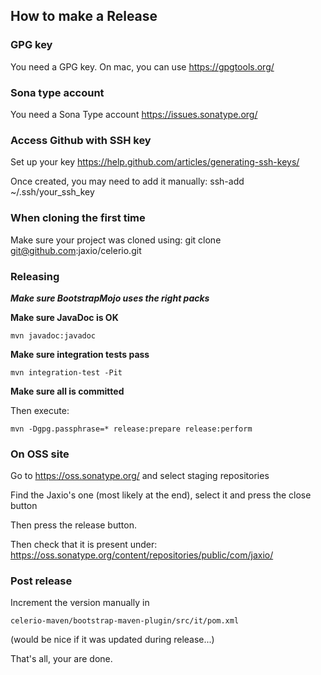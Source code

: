 ## How to make a Release

### GPG key

You need a GPG key.
On mac, you can use https://gpgtools.org/

### Sona type account

You need a Sona Type account
https://issues.sonatype.org/

### Access Github with SSH key

Set up your key
https://help.github.com/articles/generating-ssh-keys/

Once created, you may need to add it manually:
ssh-add ~/.ssh/your_ssh_key

### When cloning the first time

Make sure your project was cloned using:
git clone git@github.com:jaxio/celerio.git

### Releasing

***Make sure BootstrapMojo uses the right packs***

**Make sure JavaDoc is OK**

    mvn javadoc:javadoc
    
**Make sure integration tests pass**

    mvn integration-test -Pit

**Make sure all is committed**

Then execute:

    mvn -Dgpg.passphrase=* release:prepare release:perform

### On OSS site

Go to https://oss.sonatype.org/ and select staging repositories

Find the Jaxio's one (most likely at the end), select it and press the close button

Then press the release button.

Then check that it is present under:
https://oss.sonatype.org/content/repositories/public/com/jaxio/


### Post release

Increment the version manually in

`celerio-maven/bootstrap-maven-plugin/src/it/pom.xml`

(would be nice if it was updated during release...)


That's all, your are done.



